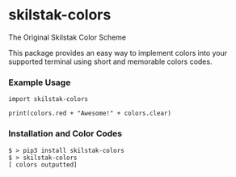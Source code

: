 # skilstak-colors

The Original Skilstak Color Scheme

This package provides an easy way to implement colors into your
supported terminal using short and memorable colors codes.

### Example Usage

```python3
import skilstak-colors

print(colors.red + "Awesome!" + colors.clear)
```

### Installation and Color Codes

```
$ > pip3 install skilstak-colors
$ > skilstak-colors
[ colors outputted]
```

